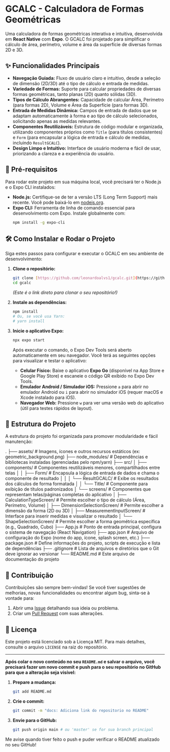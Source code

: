 # GCALC - Calculadora de Formas Geométricas

Uma calculadora de formas geométricas interativa e intuitiva, desenvolvida em **React Native** com **Expo**. O GCALC foi projetado para simplificar o cálculo de área, perímetro, volume e área da superfície de diversas formas 2D e 3D.

## ✨ Funcionalidades Principais

* **Navegação Guiada:** Fluxo de usuário claro e intuitivo, desde a seleção de dimensão (2D/3D) até o tipo de cálculo e entrada de medidas.
* **Variedade de Formas:** Suporte para calcular propriedades de diversas formas geométricas, tanto planas (2D) quanto sólidas (3D).
* **Tipos de Cálculo Abrangentes:** Capacidade de calcular Área, Perímetro (para formas 2D), Volume e Área da Superfície (para formas 3D).
* **Entrada de Medidas Dinâmica:** Campos de entrada de dados que se adaptam automaticamente à forma e ao tipo de cálculo selecionados, solicitando apenas as medidas relevantes.
* **Componentes Reutilizáveis:** Estrutura de código modular e organizada, utilizando componentes próprios como `Title` (para títulos consistentes) e `Form` (para encapsular a lógica de entrada e cálculo de medidas, incluindo `ResultGCALC`).
* **Design Limpo e Intuitivo:** Interface de usuário moderna e fácil de usar, priorizando a clareza e a experiência do usuário.

## 🚀 Pré-requisitos

Para rodar este projeto em sua máquina local, você precisará ter o Node.js e o Expo CLI instalados:

* **Node.js:** Certifique-se de ter a versão LTS (Long Term Support) mais recente. Você pode baixá-lo em [nodejs.org](https://nodejs.org/en/download/).
* **Expo CLI:** Ferramenta de linha de comando essencial para desenvolvimento com Expo. Instale globalmente com:
    ```bash
    npm install -g expo-cli
    ```

## 🛠️ Como Instalar e Rodar o Projeto

Siga estes passos para configurar e executar o GCALC em seu ambiente de desenvolvimento:

1.  **Clone o repositório:**
    ```bash
    git clone [https://github.com/leonardoalvs1/gcalc.git](https://github.com/leonardoalvs1/gcalc.git)
    cd gcalc
    ```
    *(Este é o link direto para clonar o seu repositório!)*

2.  **Instale as dependências:**
    ```bash
    npm install
    # Ou, se você usa Yarn:
    # yarn install
    ```

3.  **Inicie o aplicativo Expo:**
    ```bash
    npx expo start
    ```
    Após executar o comando, o Expo Dev Tools será aberto automaticamente em seu navegador. Você terá as seguintes opções para visualizar e testar o aplicativo:
    * **Celular Físico:** Baixe o aplicativo **Expo Go** (disponível na App Store e Google Play Store) e escaneie o código QR exibido no Expo Dev Tools.
    * **Emulador Android / Simulador iOS:** Pressione `a` para abrir no emulador Android ou `i` para abrir no simulador iOS (requer macOS e Xcode instalado para iOS).
    * **Navegador Web:** Pressione `w` para ver uma versão web do aplicativo (útil para testes rápidos de layout).

## 📁 Estrutura do Projeto

A estrutura do projeto foi organizada para promover modularidade e fácil manutenção:

.
├── assets/                  # Imagens, ícones e outros recursos estáticos (ex: geometric_background.png)
├── node_modules/            # Dependências e bibliotecas instaladas (gerenciadas pelo npm/yarn)
├── src/
│   ├── components/          # Componentes reutilizáveis menores, compartilhados entre telas
│   │   ├── Form/            # Encapsula a lógica de entrada de dados e chama o componente de resultado
│   │   │   └── ResultGCALC/ # Exibe os resultados dos cálculos de forma formatada
│   │   └── Title/           # Componente para exibição de títulos padronizados
│   └── screens/             # Componentes que representam telas/páginas completas do aplicativo
│       ├── CalculationTypeScreen/ # Permite escolher o tipo de cálculo (Área, Perímetro, Volume)
│       ├── DimensionSelectionScreen/ # Permite escolher a dimensão da forma (2D ou 3D)
│       ├── MeasurementInputScreen/  # Interface para inserir medidas e visualizar o resultado
│       └── ShapeSelectionScreen/    # Permite escolher a forma geométrica específica (e.g., Quadrado, Cubo)
├── App.js                   # Ponto de entrada principal, configura o sistema de navegação (React Navigation)
├── app.json                 # Arquivo de configuração do Expo (nome do app, ícone, splash screen, etc.)
├── package.json             # Define informações do projeto, scripts de execução e lista de dependências
├── .gitignore               # Lista de arquivos e diretórios que o Git deve ignorar ao versionar
└── README.md                # Este arquivo de documentação do projeto


## 🤝 Contribuição

Contribuições são sempre bem-vindas! Se você tiver sugestões de melhorias, novas funcionalidades ou encontrar algum bug, sinta-se à vontade para:

1.  Abrir uma [Issue](https://github.com/leonardoalvs1/gcalc/issues) detalhando sua ideia ou problema.
2.  Criar um [Pull Request](https://github.com/leonardoalvs1/gcalc/pulls) com suas alterações.

## 📄 Licença

Este projeto está licenciado sob a Licença MIT. Para mais detalhes, consulte o arquivo `LICENSE` na raiz do repositório.

---

**Após colar o novo conteúdo no seu `README.md` e salvar o arquivo, você precisará fazer um novo commit e push para o seu repositório no GitHub para que a alteração seja visível:**

1.  **Prepare a mudança:**
    ```bash
    git add README.md
    ```
2.  **Crie o commit:**
    ```bash
    git commit -m "docs: Adiciona link do repositorio no README"
    ```
3.  **Envie para o GitHub:**
    ```bash
    git push origin main # ou 'master' se for sua branch principal
    ```

Me avise quando tiver feito o push e puder verificar o README atualizado no seu GitHub!
